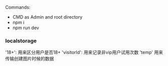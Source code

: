 Commands:

- CMD as Admin and root directory
- npm i
- npm run dev

### localstorage
'18+': 用来区分用户是否18+
'visitorId': 用来记录非vip用户试用次数
'temp' 用来传输创建图片时候的数据
